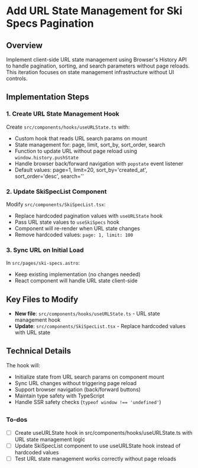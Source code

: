 <!-- e803c252-62e1-403c-9585-8f2f79ec0541 2a8d00f6-e7d1-4509-ae2a-2a22a6cebd40 -->
# Add URL State Management for Ski Specs Pagination

## Overview

Implement client-side URL state management using Browser's History API to handle pagination, sorting, and search parameters without page reloads. This iteration focuses on state management infrastructure without UI controls.

## Implementation Steps

### 1. Create URL State Management Hook

Create `src/components/hooks/useURLState.ts` with:

- Custom hook that reads URL search params on mount
- State management for: page, limit, sort_by, sort_order, search
- Function to update URL without page reload using `window.history.pushState`
- Handle browser back/forward navigation with `popstate` event listener
- Default values: page=1, limit=20, sort_by='created_at', sort_order='desc', search=''

### 2. Update SkiSpecList Component

Modify `src/components/SkiSpecList.tsx`:

- Replace hardcoded pagination values with `useURLState` hook
- Pass URL state values to `useSkiSpecs` hook
- Component will re-render when URL state changes
- Remove hardcoded values: `page: 1, limit: 100`

### 3. Sync URL on Initial Load

In `src/pages/ski-specs.astro`:

- Keep existing implementation (no changes needed)
- React component will handle URL state client-side

## Key Files to Modify

- **New file**: `src/components/hooks/useURLState.ts` - URL state management hook
- **Update**: `src/components/SkiSpecList.tsx` - Replace hardcoded values with URL state

## Technical Details

The hook will:

- Initialize state from URL search params on component mount
- Sync URL changes without triggering page reload
- Support browser navigation (back/forward buttons)
- Maintain type safety with TypeScript
- Handle SSR safety checks (`typeof window !== 'undefined'`)

##

### To-dos

- [ ] Create useURLState hook in src/components/hooks/useURLState.ts with URL state management logic
- [ ] Update SkiSpecList component to use useURLState hook instead of hardcoded values
- [ ] Test URL state management works correctly without page reloads